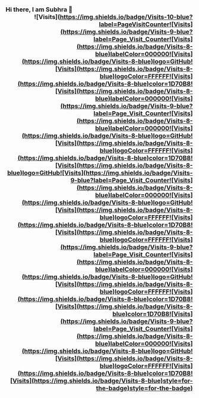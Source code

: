 ### Hi there, I am Subhra 👋 <div align="right">![Visits](https://img.shields.io/badge/Visits-10-blue?label=PageVisitCounter![Visits](https://img.shields.io/badge/Visits-9-blue?label=Page_Visit_Counter![Visits](https://img.shields.io/badge/Visits-8-blue)labelColor=000000![Visits](https://img.shields.io/badge/Visits-8-blue)logo=GitHub![Visits](https://img.shields.io/badge/Visits-8-blue)logoColor=FFFFFF![Visits](https://img.shields.io/badge/Visits-8-blue)color=1D70B8![Visits](https://img.shields.io/badge/Visits-8-blue)labelColor=000000![Visits](https://img.shields.io/badge/Visits-9-blue?label=Page_Visit_Counter![Visits](https://img.shields.io/badge/Visits-8-blue)labelColor=000000![Visits](https://img.shields.io/badge/Visits-8-blue)logo=GitHub![Visits](https://img.shields.io/badge/Visits-8-blue)logoColor=FFFFFF![Visits](https://img.shields.io/badge/Visits-8-blue)color=1D70B8![Visits](https://img.shields.io/badge/Visits-8-blue)logo=GitHub![Visits](https://img.shields.io/badge/Visits-9-blue?label=Page_Visit_Counter![Visits](https://img.shields.io/badge/Visits-8-blue)labelColor=000000![Visits](https://img.shields.io/badge/Visits-8-blue)logo=GitHub![Visits](https://img.shields.io/badge/Visits-8-blue)logoColor=FFFFFF![Visits](https://img.shields.io/badge/Visits-8-blue)color=1D70B8![Visits](https://img.shields.io/badge/Visits-8-blue)logoColor=FFFFFF![Visits](https://img.shields.io/badge/Visits-9-blue?label=Page_Visit_Counter![Visits](https://img.shields.io/badge/Visits-8-blue)labelColor=000000![Visits](https://img.shields.io/badge/Visits-8-blue)logo=GitHub![Visits](https://img.shields.io/badge/Visits-8-blue)logoColor=FFFFFF![Visits](https://img.shields.io/badge/Visits-8-blue)color=1D70B8![Visits](https://img.shields.io/badge/Visits-8-blue)color=1D70B8![Visits](https://img.shields.io/badge/Visits-9-blue?label=Page_Visit_Counter![Visits](https://img.shields.io/badge/Visits-8-blue)labelColor=000000![Visits](https://img.shields.io/badge/Visits-8-blue)logo=GitHub![Visits](https://img.shields.io/badge/Visits-8-blue)logoColor=FFFFFF![Visits](https://img.shields.io/badge/Visits-8-blue)color=1D70B8![Visits](https://img.shields.io/badge/Visits-8-blue)style=for-the-badge)style=for-the-badge)</div>





<!--https://github.com/Armanx200/visitor-badge
**SubhraSMukherjee/SubhraSMukherjee** is a ✨ _special_ ✨ repository because its `README.md` (this file) appears on your GitHub profile.

Here are some ideas to get you started:

- 🔭 I’m currently working on ...
- 🌱 I’m currently learning ...
- 👯 I’m looking to collaborate on ...
- 🤔 I’m looking for help with ...
- 💬 Ask me about ...
- 📫 How to reach me: ...
- 😄 Pronouns: ...
- ⚡ Fun fact: ...
-->
